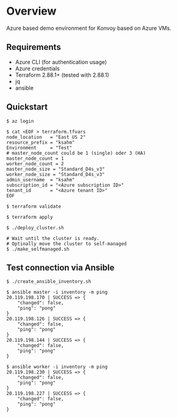 # Overview

Azure based demo environment for Konvoy based on Azure VMs.

## Requirements
- Azure CLI (for authentication usage)
- Azure credentials
- Terraform 2.88.1+ (tested with 2.88.1)
- jq
- ansible 

## Quickstart
````
$ az login

$ cat <EOF > terraform.tfvars
node_location   = "East US 2"
resource_prefix = "ksahm"
Environment     = "Test"
# master_node_count could be 1 (single) oder 3 (HA)
master_node_count = 1
worker_node_count = 2
master_node_size = "Standard_D4s_v3"
worker_node_size = "Standard_D4s_v3"
admin_username  = "ksahm"
subscription_id = "<Azure subscription ID>"
tenant_id       = "<Azure tenant ID>"
EOF

$ terraform validate

$ terraform apply

$ ./deploy_cluster.sh

# Wait until the cluster is ready.
# Optinally move the cluster to self-managed
$ ./make_selfmanaged.sh
````

## Test connection via Ansible
````
$ ./create_ansible_inventory.sh

$ ansible master -i inventory -m ping
20.119.198.170 | SUCCESS => {
    "changed": false,
    "ping": "pong"
}
20.119.198.126 | SUCCESS => {
    "changed": false,
    "ping": "pong"
}
20.119.198.144 | SUCCESS => {
    "changed": false,
    "ping": "pong"
}

$ ansible worker -i inventory -m ping
20.119.198.230 | SUCCESS => {
    "changed": false,
    "ping": "pong"
}
20.119.198.227 | SUCCESS => {
    "changed": false,
    "ping": "pong"
}
````
